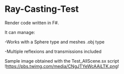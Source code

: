 # Ray-Casting-Test
Render code written in F#.

It can manage:

-Works with a Sphere type and meshes .obj type

-Multiple reflexions and transmissions included



Sample image obtained with the Test_AllScene.sx script
!https://pbs.twimg.com/media/CNgJTYeWcAAiLTK.png!
